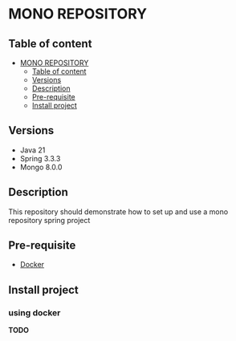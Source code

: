 # MONO REPOSITORY

## Table of content

<!-- TOC -->

* [MONO REPOSITORY](#mono-repository)
    * [Table of content](#table-of-content)
    * [Versions](#versions)
    * [Description](#description)
    * [Pre-requisite](#pre-requisite)
    * [Install project](#install-project)

<!-- TOC -->

## Versions

* Java 21
* Spring 3.3.3
* Mongo 8.0.0

## Description

This repository should demonstrate how to set up and use a mono repository spring project

## Pre-requisite

* [Docker](https://docs.docker.com/engine/install/)

## Install project

### using docker

**TODO**
